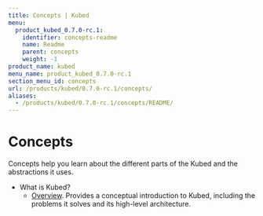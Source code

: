 ```yaml
---
title: Concepts | Kubed
menu:
  product_kubed_0.7.0-rc.1:
    identifier: concepts-readme
    name: Readme
    parent: concepts
    weight: -1
product_name: kubed
menu_name: product_kubed_0.7.0-rc.1
section_menu_id: concepts
url: /products/kubed/0.7.0-rc.1/concepts/
aliases:
  - /products/kubed/0.7.0-rc.1/concepts/README/
---
```


# Concepts

Concepts help you learn about the different parts of the Kubed and the abstractions it uses.

- What is Kubed?
  - [Overview](/products/kubed/0.7.0-rc.1/concepts/what-is-kubed/overview). Provides a conceptual introduction to Kubed, including the problems it solves and its high-level architecture.

